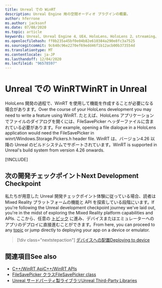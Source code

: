 ```yaml
---
title: Unreal での WinRT
description: Unreal Engine 用の空間オーディオ プラグインの概要。
author: hferrone
ms.author: jacksonf
ms.date: 07/08/2020
ms.topic: article
keywords: Unreal、Unreal Engine 4、UE4、HoloLens、HoloLens 2、streaming、リモート処理、mixed reality、開発、作業の開始、機能、新しいプロジェクト、エミュレーター、ドキュメント、ガイド、機能、ホログラム、ゲーム開発、mixed reality ヘッドセット、windows mixed reality ヘッドセット、virtual reality ヘッドセット、WinRT、DLL
ms.openlocfilehash: ff0b235a45bf0e04b82e610384a290e8fc3a7525
ms.sourcegitcommit: 9c640c96e2270ef69edd46f1b12acb00b373554d
ms.translationtype: MT
ms.contentlocale: ja-JP
ms.lasthandoff: 12/04/2020
ms.locfileid: "96578597"
---
```

# <a name="winrt-in-unreal"></a><span data-ttu-id="4dd88-104">Unreal での WinRT</span><span class="sxs-lookup"><span data-stu-id="4dd88-104">WinRT in Unreal</span></span>

<span data-ttu-id="4dd88-105">HoloLens 開発の過程で、WinRT を使用して機能を作成することが必要になる場合があります。</span><span class="sxs-lookup"><span data-stu-id="4dd88-105">Over the course of your HoloLens development you may need to write a feature using WinRT.</span></span> <span data-ttu-id="4dd88-106">たとえば、HoloLens アプリケーションでファイルのダイアログを開くには、FileSavePicker ヘッダーファイルに含まれている必要があります。</span><span class="sxs-lookup"><span data-stu-id="4dd88-106">For example, opening a file dialogue in a HoloLens application would need the FileSavePicker in winrt/Windows.Storage.Pickers.h header file.</span></span> <span data-ttu-id="4dd88-107">WinRT は、バージョン4.26 以降の Unreal のビルドシステムでサポートされています。</span><span class="sxs-lookup"><span data-stu-id="4dd88-107">WinRT is supported in Unreal's build system from version 4.26 onwards.</span></span>

[!INCLUDE[](includes/tabs-winRT.md)]

## <a name="next-development-checkpoint"></a><span data-ttu-id="4dd88-108">次の開発チェックポイント</span><span class="sxs-lookup"><span data-stu-id="4dd88-108">Next Development Checkpoint</span></span>

<span data-ttu-id="4dd88-109">私たちが用意した Unreal 開発チェックポイント体験に従っている場合、読者は Mixed Reality プラットフォームの機能と API を探索している段階にいます。</span><span class="sxs-lookup"><span data-stu-id="4dd88-109">If you're following the Unreal development checkpoint journey we've laid out, you're in the midst of exploring the Mixed Reality platform capabilities and APIs.</span></span> <span data-ttu-id="4dd88-110">ここから、任意の [トピック](unreal-development-overview.md#3-platform-capabilities-and-apis) に進み、デバイスまたはエミュレーターへのアプリのデプロイに直接進むことができます。</span><span class="sxs-lookup"><span data-stu-id="4dd88-110">From here, you can proceed to any [topic](unreal-development-overview.md#3-platform-capabilities-and-apis) or jump directly to deploying your app on a device or emulator.</span></span>

> [!div class="nextstepaction"]
> [<span data-ttu-id="4dd88-111">デバイスへの配置</span><span class="sxs-lookup"><span data-stu-id="4dd88-111">Deploying to device</span></span>](unreal-deploying.md)

## <a name="see-also"></a><span data-ttu-id="4dd88-112">関連項目</span><span class="sxs-lookup"><span data-stu-id="4dd88-112">See also</span></span>
* [<span data-ttu-id="4dd88-113">C++/WinRT Api</span><span class="sxs-lookup"><span data-stu-id="4dd88-113">C++/WinRT APIs</span></span>](https://docs.microsoft.com/windows/uwp/cpp-and-winrt-apis/)
* [<span data-ttu-id="4dd88-114">FileSavePicker クラス</span><span class="sxs-lookup"><span data-stu-id="4dd88-114">FileSavePicker class</span></span>](https://docs.microsoft.com/uwp/api/Windows.Storage.Pickers.FileSavePicker) 
* [<span data-ttu-id="4dd88-115">Unreal サードパーティ製ライブラリ</span><span class="sxs-lookup"><span data-stu-id="4dd88-115">Unreal Third-Party Libraries</span></span>](https://docs.unrealengine.com/Programming/BuildTools/UnrealBuildTool/ThirdPartyLibraries/index.html) 
